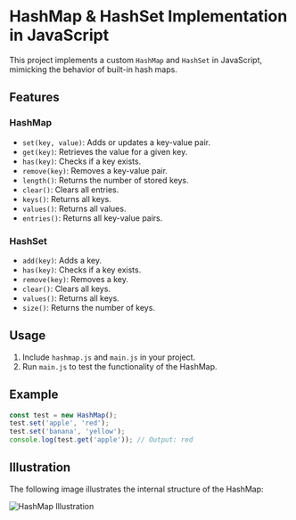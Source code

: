 # HashMap & HashSet Implementation in JavaScript

This project implements a custom `HashMap` and `HashSet` in JavaScript, mimicking the behavior of built-in hash maps.

## Features

### HashMap
- `set(key, value)`: Adds or updates a key-value pair.
- `get(key)`: Retrieves the value for a given key.
- `has(key)`: Checks if a key exists.
- `remove(key)`: Removes a key-value pair.
- `length()`: Returns the number of stored keys.
- `clear()`: Clears all entries.
- `keys()`: Returns all keys.
- `values()`: Returns all values.
- `entries()`: Returns all key-value pairs.

### HashSet
- `add(key)`: Adds a key.
- `has(key)`: Checks if a key exists.
- `remove(key)`: Removes a key.
- `clear()`: Clears all keys.
- `values()`: Returns all keys.
- `size()`: Returns the number of keys.

## Usage

1. Include `hashmap.js` and `main.js` in your project.
2. Run `main.js` to test the functionality of the HashMap.

## Example

```javascript
const test = new HashMap();
test.set('apple', 'red');
test.set('banana', 'yellow');
console.log(test.get('apple')); // Output: red
```

## Illustration

The following image illustrates the internal structure of the HashMap:

![HashMap Illustration](5278debb9b.png)

